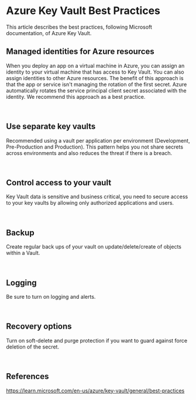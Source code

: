 # Azure Key Vault Best Practices
<p>
  This article describes the best practices, following Microsoft documentation, of Azure Key Vault.
</p>


## Managed identities for Azure resources
<p>
  When you deploy an app on a virtual machine in Azure, you can assign an identity to your virtual machine that has access to Key Vault. You can also assign identities to other Azure resources. The benefit of this approach is that the app or service isn't managing the rotation of the first secret. Azure automatically rotates the service principal client secret associated with the identity. We recommend this approach as a best practice.
</p>

<br>

## Use separate key vaults
<p>
  Recommended using a vault per application per environment (Development, Pre-Production and Production). This pattern helps you not share secrets across environments and also reduces the threat if there is a breach.
</p>

<br>

## Control access to your vault
<p>
  Key Vault data is sensitive and business critical, you need to secure access to your key vaults by allowing only authorized applications and users.
</p>

<br>

## Backup
<p>
  Create regular back ups of your vault on update/delete/create of objects within a Vault.
</p>

<br>

## Logging
<p>
  Be sure to turn on logging and alerts.
</p>

<br>

## Recovery options
<p>
  Turn on soft-delete and purge protection if you want to guard against force deletion of the secret.
</p>

<br>

## References
https://learn.microsoft.com/en-us/azure/key-vault/general/best-practices
